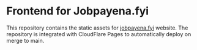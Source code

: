 # Frontend for Jobpayena.fyi

This repository contains the static assets for [jobpayena.fyi](https://jobpayena.fyi) website. The repository is integrated with CloudFlare Pages to automatically deploy on merge to main.
